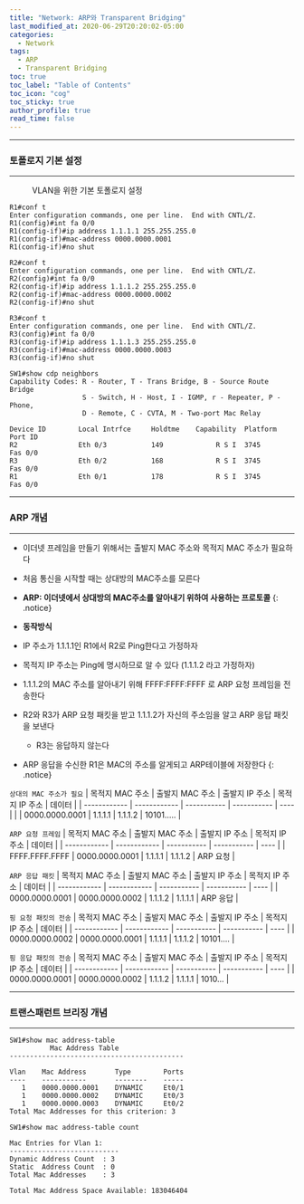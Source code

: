 ```yaml
---
title: "Network: ARP와 Transparent Bridging"
last_modified_at: 2020-06-29T20:20:02-05:00
categories:
  - Network
tags:
  - ARP
  - Transparent Bridging
toc: true 
toc_label: "Table of Contents"
toc_icon: "cog"
toc_sticky: true 
author_profile: true 
read_time: false 
---
```


---
### 토폴로지 기본 설정 
---

<figure class="half">
  <img src="{{ site.url }}{{ site.baseurl }}/assets/images/Topology/ARP.JPG" alt="">
  <figcaption>VLAN을 위한 기본 토폴로지 설정</figcaption>
</figure> 

```
R1#conf t
Enter configuration commands, one per line.  End with CNTL/Z.
R1(config)#int fa 0/0
R1(config-if)#ip address 1.1.1.1 255.255.255.0
R1(config-if)#mac-address 0000.0000.0001
R1(config-if)#no shut
```
```
R2#conf t
Enter configuration commands, one per line.  End with CNTL/Z.
R2(config)#int fa 0/0
R2(config-if)#ip address 1.1.1.2 255.255.255.0
R2(config-if)#mac-address 0000.0000.0002
R2(config-if)#no shut
```
```
R3#conf t
Enter configuration commands, one per line.  End with CNTL/Z.
R3(config)#int fa 0/0
R3(config-if)#ip address 1.1.1.3 255.255.255.0
R3(config-if)#mac-address 0000.0000.0003
R3(config-if)#no shut
```
```
SW1#show cdp neighbors
Capability Codes: R - Router, T - Trans Bridge, B - Source Route Bridge
                  S - Switch, H - Host, I - IGMP, r - Repeater, P - Phone,
                  D - Remote, C - CVTA, M - Two-port Mac Relay

Device ID        Local Intrfce     Holdtme    Capability  Platform  Port ID
R2               Eth 0/3           149             R S I  3745      Fas 0/0
R3               Eth 0/2           168             R S I  3745      Fas 0/0
R1               Eth 0/1           178             R S I  3745      Fas 0/0
```

---
### ARP 개념
---

* 이더넷 프레임을 만들기 위해서는 출발지 MAC 주소와 목적지 MAC 주소가 필요하다
* 처음 통신을 시작할 때는 상대방의 MAC주소를 모른다
* **ARP: 이더넷에서 상대방의 MAC주소를 알아내기 위하여 사용하는 프로토콜**
{: .notice}

* **동작방식**
* IP 주소가 1.1.1.1인 R1에서 R2로 Ping한다고 가정하자
* 목적지 IP 주소는 Ping에 명시하므로 알 수 있다 (1.1.1.2 라고 가정하자)
* 1.1.1.2의 MAC 주소를 알아내기 위해 FFFF:FFFF:FFFF 로 ARP 요청 프레임을 전송한다
* R2와 R3가 ARP 요청 패킷을 받고 1.1.1.2가 자신의 주소임을 알고 ARP 응답 패킷을 보낸다
	* R3는 응답하지 않는다
* ARP 응답을 수신한 R1은 MAC의 주소를 알게되고 ARP테이블에 저장한다
{: .notice}

`상대의 MAC 주소가 필요`
| 목적지 MAC 주소 | 출발지 MAC 주소 | 출발지 IP 주소 | 목적지 IP 주소 | 데이터 |
| ------------ | ------------ | ----------- | ----------- | ---- |
|              | 0000.0000.0001 | 1.1.1.1 | 1.1.1.2 | 10101..... |

`ARP 요청 프레임`
| 목적지 MAC 주소 | 출발지 MAC 주소 | 출발지 IP 주소 | 목적지 IP 주소 | 데이터 |
| ------------ | ------------ | ----------- | ----------- | ---- |
| FFFF.FFFF.FFFF | 0000.0000.0001 | 1.1.1.1 | 1.1.1.2 | ARP 요청 |

`ARP 응답 패킷`
| 목적지 MAC 주소 | 출발지 MAC 주소 | 출발지 IP 주소 | 목적지 IP 주소 | 데이터 |
| ------------ | ------------ | ----------- | ----------- | ---- |
| 0000.0000.0001 | 0000.0000.0002 | 1.1.1.2 | 1.1.1.1 | ARP 응답 |

`핑 요청 패킷의 전송`
| 목적지 MAC 주소 | 출발지 MAC 주소 | 출발지 IP 주소 | 목적지 IP 주소 | 데이터 |
| ------------ | ------------ | ----------- | ----------- | ---- |
| 0000.0000.0002 | 0000.0000.0001 | 1.1.1.1 | 1.1.1.2 | 10101.... |

`핑 응답 패킷의 전송`
| 목적지 MAC 주소 | 출발지 MAC 주소 | 출발지 IP 주소 | 목적지 IP 주소 | 데이터 |
| ------------ | ------------ | ----------- | ----------- | ---- |
| 0000.0000.0001 | 0000.0000.0002 | 1.1.1.2 | 1.1.1.1 | 1010... |


---
### 트랜스패런트 브리징 개념
---

```
SW1#show mac address-table
          Mac Address Table
-------------------------------------------

Vlan    Mac Address       Type        Ports
----    -----------       --------    -----
   1    0000.0000.0001    DYNAMIC     Et0/1
   1    0000.0000.0002    DYNAMIC     Et0/3
   1    0000.0000.0003    DYNAMIC     Et0/2
Total Mac Addresses for this criterion: 3
```

```
SW1#show mac address-table count

Mac Entries for Vlan 1:
---------------------------
Dynamic Address Count  : 3
Static  Address Count  : 0
Total Mac Addresses    : 3

Total Mac Address Space Available: 183046404
```
























